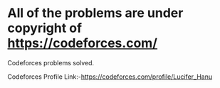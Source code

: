 # All of the problems are under copyright of https://codeforces.com/

 Codeforces problems solved.
 
 Codeforces Profile Link:-https://codeforces.com/profile/Lucifer_Hanu
 
